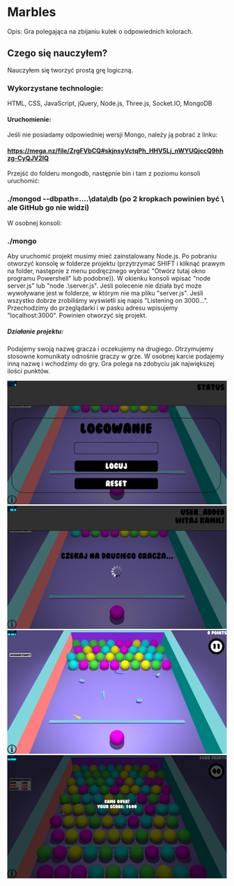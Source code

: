 # Marbles
Opis:
Gra polegająca na zbijaniu kulek o odpowiednich kolorach.

## Czego się nauczyłem?
Nauczyłem się tworzyć prostą grę logiczną.

### Wykorzystane technologie:
HTML, CSS, JavaScript, jQuery, Node.js, Three.js, Socket.IO, MongoDB

#### Uruchomienie:
Jeśli nie posiadamy odpowiedniej wersji Mongo, należy ją pobrać z linku: 
#### https://mega.nz/file/ZrgFVbCQ#skjnsyVctqPh_HHV5Lj_nWYUQjccQ9hhzg-CyQJV2IQ
Przejść do folderu mongodb, następnie bin i tam z poziomu konsoli uruchomić:
### ./mongod --dbpath=..\..\data\db (po 2 kropkach powinien być \ ale GitHub go nie widzi)
W osobnej konsoli:
### ./mongo

Aby uruchomić projekt musimy mieć zainstalowany Node.js.
Po pobraniu otworzyć konsolę w folderze projektu (przytrzymać SHIFT i kliknąć prawym na folder, następnie z menu podręcznego wybrać "Otwórz tutaj okno programu Powershell" lub podobne)).
W okienku konsoli wpisać "node server.js" lub "node .\server.js".
Jeśli polecenie nie działa być może wywoływane jest w folderze, w którym nie ma pliku "server.js".
Jeśli wszystko dobrze zrobiliśmy wyświetli się napis "Listening on 3000...".
Przechodzimy do przeglądarki i w pasku adresu wpisujemy "localhost:3000".
Powinien otworzyć się projekt.

##### Działanie projektu:
Podajemy swoją nazwę gracza i oczekujemy na drugiego.
Otrzymujemy stosowne komunikaty odnośnie graczy w grze.
W osobnej karcie podajemy inną nazwę i wchodzimy do gry.
Gra polega na zdobyciu jak największej ilości punktów.

![1](./images/marbles1.png) 
![2](./images/marbles2.png) 
![3](./images/marbles3.png) 
![4](./images/marbles4.png) 



